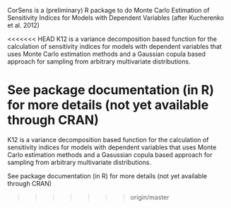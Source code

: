 CorSens is a (preliminary) R package to do Monte Carlo Estimation of Sensitivity Indices for Models with Dependent Variables (after Kucherenko et al. 2012)

<<<<<<< HEAD
K12 is a variance decomposition based function for the calculation of sensitivity indices for models with dependent variables that uses Monte Carlo estimation methods and a Gaussian copula based approach for sampling from arbitrary multivariate distributions.

See package documentation (in R) for more details (not yet available through CRAN)
=======
K12 is a variance decomposition based function for the calculation of sensitivity indices for models with dependent variables that uses Monte Carlo estimation methods and a Gasussian copula based approach for sampling from arbitrary multivariate distributions.

See package documentation (in R) for more details (not yet available through CRAN)
>>>>>>> origin/master
